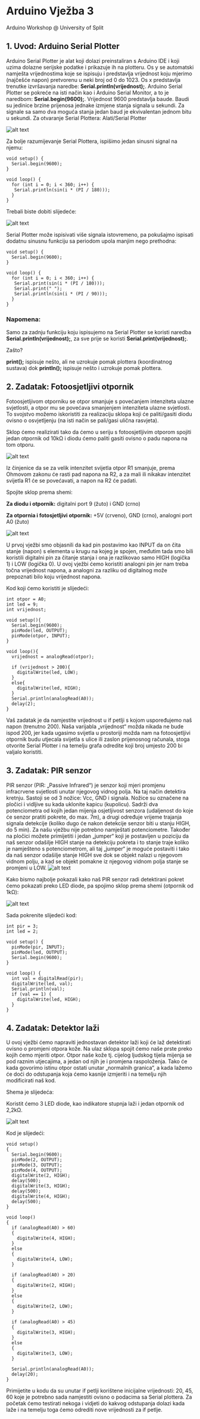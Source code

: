 # Arduino Vježba 3
Arduino Workshop @ University of Split

## 1. Uvod: Arduino Serial Plotter
Arduino Serial Plotter je alat koji dolazi preinstaliran s Arduino IDE i koji uzima dolazne serijske podatke i prikazuje ih na plotteru.
Os y se automatski namješta vrijednostima koje se ispisuju i predstavlja vrijednost koju mjerimo (najčešće napon) pretvorenu u neki broj od 0 do 1023. 
Os x predstavlja trenutke izvršavanja naredbe: **Serial.println(vrijednost);**.
Arduino Serial Plotter se pokreće na isti način kao i Arduino Serial Monitor, a to je naredbom:  **Serial.begin(9600);**.
Vrijednost 9600 predstavlja baude. Baudi su jedinice brzine prijenosa jednake izmjene stanja signala u sekundi. Za signale sa samo dva moguća stanja jedan baud je ekvivalentan jednom bitu u sekundi.
Za otvaranje Serial Plottera: Alati/Serial Plotter

![alt text](https://static.tumblr.com/e1vmzwc/kiopjp86q/slika_1.jpg)

Za bolje razumijevanje Serial Plottera, ispišimo jedan sinusni signal na njemu:

```
void setup() {
  Serial.begin(9600);
}

void loop() {
  for (int i = 0; i < 360; i++) {
   Serial.println(sin(i * (PI / 180)));
  }
}
```

Trebali biste dobiti slijedeće:

![alt text](https://static.tumblr.com/e1vmzwc/6Yfpjp88j/slika_2.jpg)

Serial Plotter može ispisivati više signala istovremeno, pa pokušajmo ispisati dodatnu sinusnu funkciju sa periodom upola manjim nego prethodna:

```
void setup() {
  Serial.begin(9600);
}

void loop() {
  for (int i = 0; i < 360; i++) {
   Serial.print(sin(i * (PI / 180)));
   Serial.print(" ");
   Serial.println(sin(i * (PI / 90)));
  }
}
```

### Napomena:

Samo za zadnju funkciju koju ispisujemo na Serial Plotter se koristi naredba **Serial.println(vrijednost);**, za sve prije se koristi **Serial.print(vrijednost);**.

Zašto?

**print();** ispisuje nešto, ali ne uzrokuje pomak plottera (koordinatnog sustava) dok **println();** ispisuje nešto i uzrokuje pomak plottera.



## 2.	Zadatak: Fotoosjetljivi otpornik

Fotoosjetljivom otporniku se otpor smanjuje s povećanjem intenziteta ulazne svjetlosti, a otpor mu se povećava smanjenjem intenziteta ulazne svjetlosti. To svojstvo možemo iskoristiti za realizaciju sklopa koji će paliti/gasiti diodu ovisno o osvjetljenju (na isti način se pali/gasi ulična rasvjeta).

Sklop ćemo realizirati tako da ćemo u seriju s fotoosjetljivim otporom spojiti jedan otpornik od 10kΩ i diodu ćemo paliti gasiti ovisno o padu napona na tom otporu.

![alt text](https://static.tumblr.com/e1vmzwc/lgGpjp8kf/slika_3.jpg)

Iz činjenice da se za velik intenzitet svijetla otpor R1 smanjuje, prema Ohmovom zakonu će rasti pad napona na R2, a za mali ili nikakav intenzitet svijetla R1 će se povećavati, a napon na R2 će padati.

Spojite sklop prema shemi:

**Za diodu i otpornik:** digitalni port 9 (žuto) i GND (crno)

**Za otpornia i fotosjetljivi otpornik:** +5V (crveno), GND (crno), analogni port A0 (žuto)

![alt text](https://static.tumblr.com/e1vmzwc/JmDpjp8kj/slika_4.jpg)

U prvoj vježbi smo objasnili da kad pin postavimo kao INPUT da on čita stanje (napon) s elementa u krugu na kojeg je spojen, međutim tada smo bili koristili digitalni pin za čitanje stanja i ona je razlikovao samo HIGH (logička 1) i LOW (logička 0). U ovoj vježbi ćemo koristiti analogni pin jer nam treba točna vrijednost napona, a analogni za razliku od digitalnog može prepoznati bilo koju vrijednost napona.

Kod koji ćemo koristiti je slijedeći:

```
int otpor = A0;
int led = 9;
int vrijednost;          

void setup(){
  Serial.begin(9600);
  pinMode(led, OUTPUT);
  pinMode(otpor, INPUT);
}

void loop(){
  vrijednost = analogRead(otpor);

  if (vrijednost > 200){
    digitalWrite(led, LOW);
  }
  else{
    digitalWrite(led, HIGH);
  }
  Serial.println(analogRead(A0));
  delay(2);
}
```

Vaš zadatak je da namjestite vrijednost u if petlji s kojom uspoređujemo naš napon (trenutno 200). Naša varijabla „vrijednost“ možda nikada ne bude ispod 200, jer kada ugasimo svijetla u prostoriji možda nam na fotoosjetljivi otpornik budu utjecala svijetla s ulice ili zaslon prijenosnog računala, stoga otvorite Serial Plotter i na temelju grafa odredite koji broj umjesto 200 bi valjalo koristiti.


## 3.	Zadatak: PIR senzor

PIR senzor (PIR: „Passive Infrared“) je senzor koji mjeri promjenu infracrvene svjetlosti unutar njegovog vidnog polja. Na taj način detektira kretnju. Sastoji se od 3 nožice: Vcc, GND i signala. Nožice su označene na pločici i vidljive su kada uklonite kapicu (kupolicu). Sadrži dva potenciometra od kojih jedan mijenja osjetljivost senzora (udaljenost do koje će senzor pratiti pokrete, do max. 7m), a drugi određuje vrijeme trajanja signala detekcije (koliko dugo će nakon detekcije senzor biti u stanju HIGH, do 5 min). Za našu vježbu nije potrebno namještati potenciometre. Također na pločici možete primijetiti i jedan „jumper“ koji je postavljen u poziciju da naš senzor odašilje HIGH stanje na detekciju pokreta i to stanje traje koliko je namješteno s potenciometrom, ali taj „jumper“ je moguće postaviti i tako da naš senzor odašilje stanje HIGH sve dok se objekt nalazi u njegovom vidnom polju, a kad se objekt pomakne iz njegovog vidnom polja stanje se promjeni u LOW.
![alt text](https://static.tumblr.com/e1vmzwc/uaWpjp8kn/slika_5.jpg)

Kako bismo najbolje pokazali kako naš PIR senzor radi detektirani pokret ćemo pokazati preko LED diode, pa spojimo sklop prema shemi (otpornik od 1kΩ):

![alt text](https://static.tumblr.com/e1vmzwc/fqDpjp8kr/slika_6.jpg)

Sada pokrenite slijedeći kod:

```
int pir = 3;
int led = 2;

void setup() {
  pinMode(pir, INPUT);
  pinMode(led, OUTPUT);  
  Serial.begin(9600);        
}

void loop() {
  int val = digitalRead(pir);
  digitalWrite(led, val);
  Serial.println(val);
  if (val == 1) {
    digitalWrite(led, HIGH);
  }
}
```

## 4.	Zadatak: Detektor laži

U ovoj vježbi ćemo napraviti jednostavan detektor laži koji će laž detektirati ovisno o promjeni otpora kože. Na ulaz sklopa spojit ćemo naše prste preko kojih ćemo mjeriti otpor. Otpor naše kože tj. cijelog ljudskog tijela mijenja se pod raznim utjecajima, a jedan od njih je i promjena raspoloženja. Tako će kada govorimo istinu otpor ostati unutar „normalnih granica“, a kada lažemo će doći do odstupanja koja ćemo kasnije izmjeriti i na temelju njih modificirati naš kod.

Shema je slijedeća:

Koristit ćemo 3 LED diode, kao indikatore stupnja laži i jedan otpornik od 2,2kΩ.

![alt text](https://static.tumblr.com/e1vmzwc/k1ppjp8kv/slika_7.jpg)

Kod je slijedeći:

```
void setup()
{
  Serial.begin(9600);
  pinMode(2, OUTPUT);
  pinMode(3, OUTPUT);
  pinMode(4, OUTPUT);
  digitalWrite(2, HIGH);
  delay(500);
  digitalWrite(3, HIGH);
  delay(500);
  digitalWrite(4, HIGH);
  delay(500);
}

void loop()
{
  if (analogRead(A0) > 60)
  {
    digitalWrite(4, HIGH);
  }
  else
  {
    digitalWrite(4, LOW);
  }
  
  if (analogRead(A0) > 20)
  {
    digitalWrite(2, HIGH);
  }
  else
  {
    digitalWrite(2, LOW);
  }
  
  if (analogRead(A0) > 45)
  {
    digitalWrite(3, HIGH);
  }
  else
  {
    digitalWrite(3, LOW);
  }

  Serial.println(analogRead(A0));
  delay(20);
}
```

Primijetite u kodu da su unutar if petlji korištene inicijalne vrijednosti: 20, 45, 60 koje je potrebno sada namjestiti ovisno o podacima sa Serial plottera. Za početak ćemo testirati nekoga i vidjeti do kakvog odstupanja dolazi kada laže i na temelju toga ćemo odrediti nove vrijednosti za if petlje.
